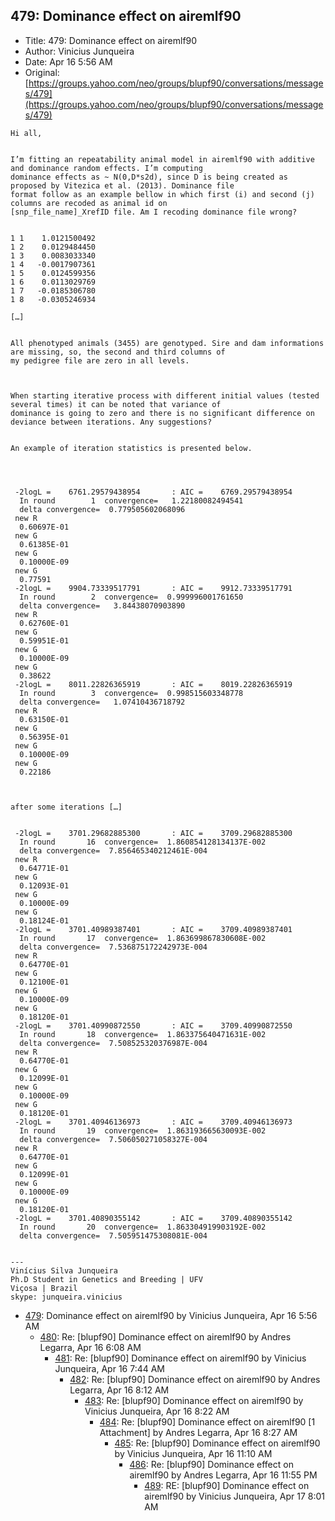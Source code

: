 ## 479: Dominance effect on airemlf90

- Title: 479: Dominance effect on airemlf90
- Author: Vinicius Junqueira
- Date: Apr 16 5:56 AM
- Original: [https://groups.yahoo.com/neo/groups/blupf90/conversations/messages/479](https://groups.yahoo.com/neo/groups/blupf90/conversations/messages/479)

```
Hi all,


I’m fitting an repeatability animal model in airemlf90 with additive and dominance random effects. I’m computing
dominance effects as ~ N(0,D*s2d), since D is being created as proposed by Vitezica et al. (2013). Dominance file
format follow as an example bellow in which first (i) and second (j) columns are recoded as animal id on
[snp_file_name]_XrefID file. Am I recoding dominance file wrong?


1 1    1.0121500492
1 2    0.0129484450
1 3    0.0083033340
1 4   -0.0017907361
1 5    0.0124599356
1 6    0.0113029769
1 7   -0.0185306780
1 8   -0.0305246934

[…]


All phenotyped animals (3455) are genotyped. Sire and dam informations are missing, so, the second and third columns of
my pedigree file are zero in all levels.



When starting iterative process with different initial values (tested several times) it can be noted that variance of
dominance is going to zero and there is no significant difference on deviance between iterations. Any suggestions?


An example of iteration statistics is presented below.




 -2logL =    6761.29579438954	    : AIC =    6769.29579438954     
  In round	      1  convergence=	1.22180082494541     
  delta convergence=  0.779505602068096     
 new R
  0.60697E-01
 new G
  0.61385E-01
 new G
  0.10000E-09
 new G
  0.77591    
 -2logL =    9904.73339517791	    : AIC =    9912.73339517791     
  In round	      2  convergence=  0.999996001761650     
  delta convergence=   3.84438070903890     
 new R
  0.62760E-01
 new G
  0.59951E-01
 new G
  0.10000E-09
 new G
  0.38622    
 -2logL =    8011.22826365919	    : AIC =    8019.22826365919     
  In round	      3  convergence=  0.998515603348778     
  delta convergence=   1.07410436718792     
 new R
  0.63150E-01
 new G
  0.56395E-01
 new G
  0.10000E-09
 new G
  0.22186    



after some iterations […] 


 -2logL =    3701.29682885300	    : AIC =    3709.29682885300     
  In round	     16  convergence=  1.860854128134137E-002
  delta convergence=  7.856465340212461E-004
 new R
  0.64771E-01
 new G
  0.12093E-01
 new G
  0.10000E-09
 new G
  0.18124E-01
 -2logL =    3701.40989387401	    : AIC =    3709.40989387401     
  In round	     17  convergence=  1.863699867830608E-002
  delta convergence=  7.536875172242973E-004
 new R
  0.64770E-01
 new G
  0.12100E-01
 new G
  0.10000E-09
 new G
  0.18120E-01
 -2logL =    3701.40990872550	    : AIC =    3709.40990872550     
  In round	     18  convergence=  1.863375640471631E-002
  delta convergence=  7.508525320376987E-004
 new R
  0.64770E-01
 new G
  0.12099E-01
 new G
  0.10000E-09
 new G
  0.18120E-01
 -2logL =    3701.40946136973	    : AIC =    3709.40946136973     
  In round	     19  convergence=  1.863193665630093E-002
  delta convergence=  7.506050271058327E-004
 new R
  0.64770E-01
 new G
  0.12099E-01
 new G
  0.10000E-09
 new G
  0.18120E-01
 -2logL =    3701.40890355142	    : AIC =    3709.40890355142     
  In round	     20  convergence=  1.863304919903192E-002
  delta convergence=  7.505951475308081E-004


---
Vinícius Silva Junqueira
Ph.D Student in Genetics and Breeding | UFV
Viçosa | Brazil
skype: junqueira.vinicius
```

- [479](0479.md): Dominance effect on airemlf90 by Vinicius Junqueira, Apr 16 5:56 AM
    - [480](0480.md): Re: [blupf90] Dominance effect on airemlf90 by Andres Legarra, Apr 16 6:08 AM
        - [481](0481.md): Re: [blupf90] Dominance effect on airemlf90 by Vinicius Junqueira, Apr 16 7:44 AM
            - [482](0482.md): Re: [blupf90] Dominance effect on airemlf90 by Andres Legarra, Apr 16 8:12 AM
                - [483](0483.md): Re: [blupf90] Dominance effect on airemlf90 by Vinicius Junqueira, Apr 16 8:22 AM
                    - [484](0484.md): Re: [blupf90] Dominance effect on airemlf90 [1 Attachment] by Andres Legarra, Apr 16 8:27 AM
                        - [485](0485.md): Re: [blupf90] Dominance effect on airemlf90 by Vinicius Junqueira, Apr 16 11:10 AM
                            - [486](0486.md): Re: [blupf90] Dominance effect on airemlf90 by Andres Legarra, Apr 16 11:55 PM
                                - [489](0489.md): RE: [blupf90] Dominance effect on airemlf90 by Vinicius Junqueira, Apr 17 8:01 AM
